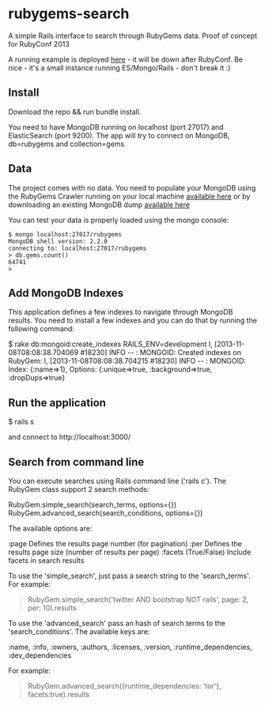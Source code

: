 rubygems-search
===============

A simple Rails interface to search through RubyGems data. Proof of concept for RubyConf 2013

A running example is deployed [here](http://rubyconf.bonmassar.it) - it will be down after RubyConf. Be nice - it's a small instance running ES/Mongo/Rails - don't break it :)
 
## Install

Download the repo && run bundle install.

You need to have MongoDB running on localhost (port 27017) and ElasticSearch (port 9200).
The app will try to connect on MongoDB, db=rubygems and collection=gems

## Data

The project comes with no data. You need to populate your MongoDB using the RubyGems Crawler running on your local machine [available here](https://github.com/openmosix/rubygems-crawler/) or by downloading an existing MongoDB dump  [available here](https://github.com/openmosix/rubygems-crawler/blob/master/downloads/mongo_dump.tbz2)

You can test your data is properly loaded using the mongo console:

    $ mongo localhost:27017/rubygems
    MongoDB shell version: 2.2.0
    connecting to: localhost:27017/rubygems
    > db.gems.count()
    64741
    >

## Add MongoDB Indexes

This application defines a few indexes to navigate through MongoDB results. You need to install a few indexes and you can do that by running the following command:

   $ rake db:mongoid:create_indexes RAILS_ENV=development
   I, [2013-11-08T08:08:38.704069 #18230]  INFO -- : MONGOID: Created indexes on RubyGem:
   I, [2013-11-08T08:08:38.704215 #18230]  INFO -- : MONGOID: Index: {:name=>1}, Options: {:unique=>true, :background=>true, :dropDups=>true}
   
## Run the application

  $ rails s
  
and connect to http://localhost:3000/

## Search from command line

You can execute searches using Rails command line ('rails c'). The RubyGem class support 2 search methods: 

  RubyGem.simple_search(search_terms, options={})
  RubyGem.advanced_search(search_conditions, options={})
  
The available options are:

  :page Defines the results page number (for pagination)
  :per  Defines the results page size (number of results per page)
  :facets (True/False) Include facets in search results
  
To use the 'simple_search', just pass a search string to the 'search_terms'. For example:

  > RubyGem.simple_search('twitter AND bootstrap NOT rails', page: 2, per: 10).results
  
To use the 'advanced_search' pass an hash of search terms to the 'search_conditions'. The available keys are:

  :name, :info, :owners, :authors, :licenses, :version, :runtime_dependencies, :dev_dependencies
  
For example:

  > RubyGem.advanced_search({runtime_dependencies: 'tor'}, facets:true).results